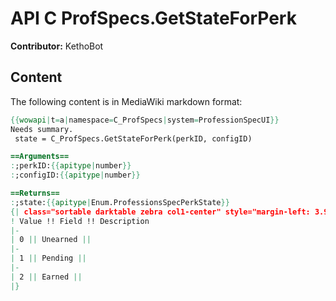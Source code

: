# API C ProfSpecs.GetStateForPerk

**Contributor:** KethoBot

## Content

The following content is in MediaWiki markdown format:

```mediawiki
{{wowapi|t=a|namespace=C_ProfSpecs|system=ProfessionSpecUI}}
Needs summary.
 state = C_ProfSpecs.GetStateForPerk(perkID, configID)

==Arguments==
:;perkID:{{apitype|number}}
:;configID:{{apitype|number}}

==Returns==
:;state:{{apitype|Enum.ProfessionsSpecPerkState}}
{| class="sortable darktable zebra col1-center" style="margin-left: 3.9em"
! Value !! Field !! Description
|-
| 0 || Unearned || 
|-
| 1 || Pending || 
|-
| 2 || Earned || 
|}
```
